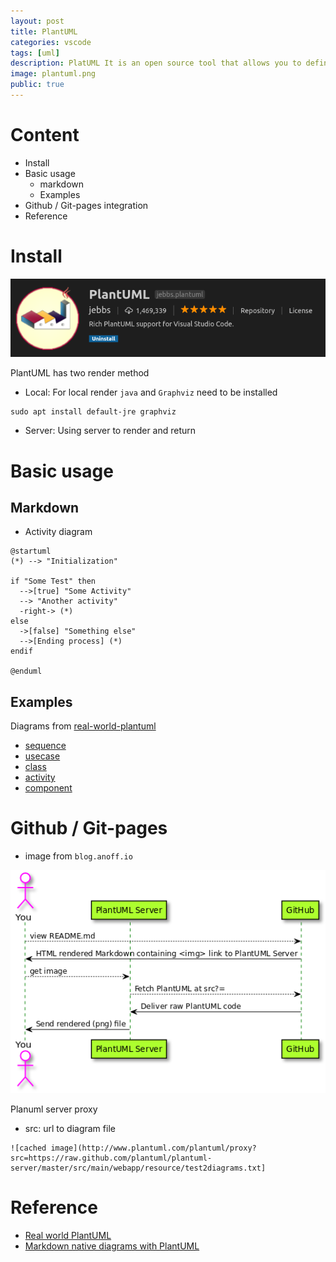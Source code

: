 ```yaml
---
layout: post
title: PlantUML
categories: vscode
tags: [uml]
description: PlatUML It is an open source tool that allows you to define UML diagrams with plain text, This post show how to integrated with vscode and markdown
image: plantuml.png
public: true
---
```

# Content
- Install
- Basic usage
  - markdown
  - Examples
- Github / Git-pages integration
- Reference

# Install
![](/images/2019-06-09-09-01-50.png)

PlantUML has two render method
- Local: For local render `java` and `Graphviz` need to be installed
```
sudo apt install default-jre graphviz
```
- Server: Using server to render and return 

# Basic usage
## Markdown
- Activity diagram
```plantuml
@startuml
(*) --> "Initialization"

if "Some Test" then
  -->[true] "Some Activity"
  --> "Another activity"
  -right-> (*)
else
  ->[false] "Something else"
  -->[Ending process] (*)
endif

@enduml
```

## Examples
Diagrams from [real-world-plantuml](https://real-world-plantuml.com/)

- [sequence](https://real-world-plantuml.com/?type=sequence)
- [usecase](https://real-world-plantuml.com/?type=usecase)
- [class](https://real-world-plantuml.com/?type=class)
- [activity](https://real-world-plantuml.com/?type=activity)
- [component](https://real-world-plantuml.com/?type=component)

# Github / Git-pages 
- image from `blog.anoff.io`
  
![](/images/2019-06-09-21-09-45.png)

Planuml server proxy
- src: url to diagram file 
```
![cached image](http://www.plantuml.com/plantuml/proxy?src=https://raw.github.com/plantuml/plantuml-server/master/src/main/webapp/resource/test2diagrams.txt]
```
# Reference
- [Real world PlantUML](https://real-world-plantuml.com/)
- [Markdown native diagrams with PlantUML](https://blog.anoff.io/2018-07-31-diagrams-with-plantuml/)